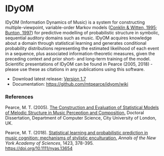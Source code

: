 # IDyOM

IDyOM (Information Dynamics of Music) is a system for constructing multiple-viewpoint, variable-order Markov models ([Conklin & Witten, 1995](https://doi.org/10.1080/09298219508570672); [Bunton, 1997](https://doi.org/10.1093/comjnl/40.2_and_3.76)) for predictive modelling of probabilistic structure in symbolic, sequential auditory domains such as music. IDyOM acquires knowledge about a domain through statistical learning and generates conditional probability distributions representing the estimated likelihood of each event in a sequence, plus associated information-theoretic measures, given the preceding context and prior short- and long-term training of the model. Scientific presentations of IDyOM can be found in Pearce (2005, 2018) - please use these as citations in any publications using this software.

* Download latest release: [Version 1.7](https://github.com/mtpearce/idyom/archive/v1.7.zip) 
* Documentation: <https://github.com/mtpearce/idyom/wiki>

### References

Pearce, M. T. (2005). [The Construction and Evaluation of Statistical Models of Melodic Structure in Music Perception and Composition.](https://www.marcus-pearce.com/assets/papers/Pearce2005.pdf) Doctoral Dissertation, Department of Computer Science, City University of London, UK.

Pearce, M. T. (2018). [Statistical learning and probabilistic prediction in music cognition: mechanisms of stylistic enculturation.](https://www.marcus-pearce.com/assets/papers/Pearce2018.pdf) _Annals of the New York Academy of Sciences_, 1423, 378-395. https://doi.org/10.1111/nyas.13654

